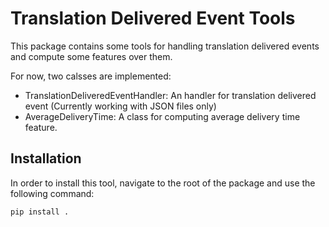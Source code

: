 # Translation Delivered Event Tools

This package contains some tools for handling translation delivered events and compute some features over them.

For now, two calsses are implemented:
* TranslationDeliveredEventHandler: An handler for translation delivered event (Currently working with JSON files only)
* AverageDeliveryTime: A class for computing average delivery time feature.

## Installation
In order to install this tool, navigate to the root of the package and use the following command:

```
pip install .
```